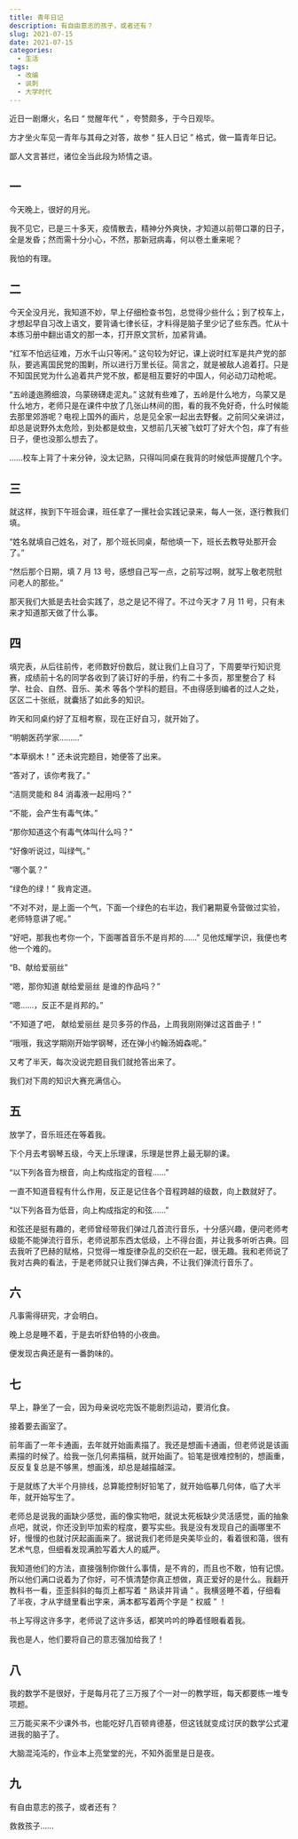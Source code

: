 ```yaml
---
title: 青年日记
description: 有自由意志的孩子，或者还有？
slug: 2021-07-15
date: 2021-07-15
categories:
  - 生活
tags:
  - 改编
  - 讽刺
  - 大学时代
---
```


近日一剧爆火，名曰 “ 觉醒年代 ” ，夸赞颇多，于今日观毕。

方才坐火车见一青年与其母之对答，故参 “ 狂人日记 ” 格式，做一篇青年日记。

鄙人文言甚烂，诸位全当此段为矫情之语。

## 一

今天晚上，很好的月光。

我不见它，已是三十多天，疫情散去，精神分外爽快，才知道以前带口罩的日子，全是发昏；然而需十分小心，不然，那新冠病毒，何以卷土重来呢？

我怕的有理。

## 二

今天全没月光，我知道不妙，早上仔细检查书包，总觉得少些什么；到了校车上，才想起早自习改上语文，要背诵七律长征，才料得是脑子里少记了些东西。忙从十本练习册中翻出语文的那一本，打开原文赏析，加紧背诵。

“红军不怕远征难，万水千山只等闲。” 这句较为好记，课上说时红军是共产党的部队，要逃离国民党的围剿，所以进行万里长征。简言之，就是被敌人追着打。只是不知国民党为什么追着共产党不放，都是相互要好的中国人，何必动刀动枪呢。

“五岭逶迤腾细浪，乌蒙磅礴走泥丸。” 这就有些难了，五岭是什么地方，乌蒙又是什么地方，老师只是在课件中放了几张山林间的图，看的我不免好奇，什么时候能去那里郊游呢？电视上国外的画片，总是见全家一起出去野餐。之前同父亲讲过，却总是说野外太危险，到处都是蚊虫，又想前几天被飞蚊叮了好大个包，痒了有些日子，便也没那么想去了。


……校车上背了十来分钟，没太记熟，只得叫同桌在我背的时候低声提醒几个字。

## 三

就这样，挨到下午班会课，班任拿了一摞社会实践记录来，每人一张，逐行教我们填。

“姓名就填自己姓名，对了，那个班长同桌，帮他填一下，班长去教导处那开会了。”

“然后那个日期，填 7 月 13 号，感想自己写一点，之前写过啊，就写上敬老院慰问老人的那些。”

那天我们大抵是去社会实践了，总之是记不得了。不过今天才 7 月 11 号，只有未来才知道那天做了什么事。

## 四

填完表，从后往前传，老师数好份数后，就让我们上自习了，下周要举行知识竞赛，成绩前十名的同学各收到了装订好的手册，约有二十多页，那里整合了 科学、社会、自然、音乐、美术 等各个学科的题目。不由得感到编者的过人之处，区区二十张纸，就囊括了如此多的知识。

昨天和同桌约好了互相考察，现在正好自习，就开始了。

“明朝医药学家………”

“本草纲木！” 还未说完题目，她便答了出来。

“答对了，该你考我了。”

“洁厕灵能和 84 消毒液一起用吗？”

“不能，会产生有毒气体。”

“那你知道这个有毒气体叫什么吗？”

“好像听说过，叫绿气。”

“哪个氯？”

“绿色的绿！” 我肯定道。

“不对不对，是上面一个气，下面一个绿色的右半边，我们暑期夏令营做过实验，老师特意讲了呢。”

“好吧，那我也考你一个，下面哪首音乐不是肖邦的……” 见他炫耀学识，我便也考他一个难的。

“B、献给爱丽丝”

“嗯，那你知道 献给爱丽丝 是谁的作品吗？”

“嗯……，反正不是肖邦的。”

“不知道了吧， 献给爱丽丝 是贝多芬的作品，上周我刚刚弹过这首曲子！”

“哦哦，我这学期刚开始学钢琴，还在弹小约翰汤姆森呢。”

又考了半天，每次没说完题目我们就抢答出来了。

我们对下周的知识大赛充满信心。

## 五

放学了，音乐班还在等着我。

下个月去考钢琴五级，今天上乐理课，乐理是世界上最无聊的课。

“以下列各音为根音，向上构成指定的音程……”

一直不知道音程有什么作用，反正是记住各个音程跨越的级数，向上数就好了。

“以下列各音为低音，向上构成指定的和弦……”

和弦还是挺有趣的，老师曾经带我们弹过几首流行音乐，十分感兴趣，便问老师考级能不能弹流行音乐，老师说那东西太低级，上不得台面，并让我多听听古典。回去我听了巴赫的赋格，只觉得一堆旋律杂乱的交织在一起，很无趣。我和老师说了我对古典的看法，于是老师就只让我们弹古典，不让我们弹流行音乐了。

## 六

凡事需得研究，才会明白。

晚上总是睡不着，于是去听舒伯特的小夜曲。

便发现古典还是有一番韵味的。

## 七

早上，静坐了一会，因为母亲说吃完饭不能剧烈运动，要消化食。

接着要去画室了。

前年画了一年卡通画，去年就开始画素描了。我还是想画卡通画，但老师说是该画素描的时候了。给我一张几何素描稿，就开始画了。铅笔是很难控制的，想画重，反反复复总是不够黑，想画浅，却总是越描越深。

于是就练了大半个月排线，总算能控制好铅笔了，就开始临摹几何体，临了大半年，就开始写生了。

老师总是说我的画缺少感觉，画的像实物吧，就说太死板缺少灵活感觉，画的抽象点吧，就说，你还没到毕加索的程度，要写实些。我是没有发现自己的画哪里不好，慢慢的也就讨厌起画画来了。据说我们老师是央美毕业的，看着很和蔼，很有艺术气息，但细看发现满脸写着大人的威严。

我知道他们的方法，直接强制你做什么事情，是不肯的，而且也不敢，怕有记恨。所以他们满口说着为了你好，可不慎清楚你真正想做，真正爱好的是什么。我翻开教科书一看，歪歪斜斜的每页上都写着 “ 熟读并背诵 ” 。我横竖睡不着，仔细看了半夜，才从字缝里看出字来，满本都写着两个字是 “ 权威 ” ！

书上写得这许多字，老师说了这许多话，都笑吟吟的睁着怪眼看着我。

我也是人，他们要将自己的意志强加给我了！

## 八

我的数学不是很好，于是每月花了三万报了个一对一的教学班，每天都要练一堆专项题。

三万能买来不少课外书，也能吃好几百顿肯德基，但这钱就变成讨厌的数学公式灌进我的脑子了。

大脑混沌沌的，作业本上亮堂堂的光，不知外面里是日是夜。

## 九

有自由意志的孩子，或者还有？

救救孩子……
